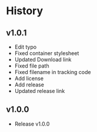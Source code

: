 # History   

## v1.0.1   
- Edit typo   
- Fixed container stylesheet   
- Updated Download link
- Fixed file path
- Fixed filename in tracking code
- Add license
- Add release
- Updated release link


## v1.0.0   
- Release v1.0.0   